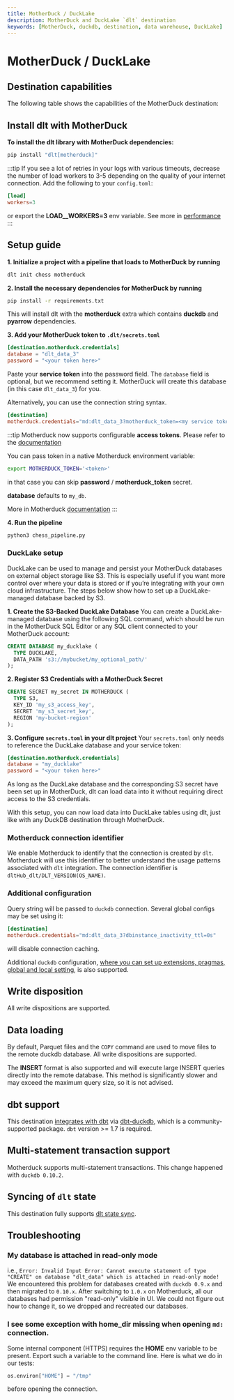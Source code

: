 ```yaml
---
title: MotherDuck / DuckLake
description: MotherDuck and DuckLake `dlt` destination
keywords: [MotherDuck, duckdb, destination, data warehouse, DuckLake]
---
```


# MotherDuck / DuckLake

## Destination capabilities

The following table shows the capabilities of the MotherDuck destination:

<!--@@@DLT_DESTINATION_CAPABILITIES motherduck-->

## Install dlt with MotherDuck

**To install the dlt library with MotherDuck dependencies:**

```sh
pip install "dlt[motherduck]"
```

:::tip
If you see a lot of retries in your logs with various timeouts, decrease the number of load workers to 3-5 depending on the quality of your internet connection. Add the following to your `config.toml`:

```toml
[load]
workers=3
```

or export the **LOAD\_\_WORKERS=3** env variable. See more in [performance](../../reference/performance.md)
:::

## Setup guide

**1. Initialize a project with a pipeline that loads to MotherDuck by running**

```sh
dlt init chess motherduck
```

**2. Install the necessary dependencies for MotherDuck by running**

```sh
pip install -r requirements.txt
```

This will install dlt with the **motherduck** extra which contains **duckdb** and **pyarrow** dependencies.

**3. Add your MotherDuck token to `.dlt/secrets.toml`**

```toml
[destination.motherduck.credentials]
database = "dlt_data_3"
password = "<your token here>"
```

Paste your **service token** into the password field. The `database` field is optional, but we recommend setting it. MotherDuck will create this database (in this case `dlt_data_3`) for you.

Alternatively, you can use the connection string syntax.

```toml
[destination]
motherduck.credentials="md:dlt_data_3?motherduck_token=<my service token>"
```

:::tip
Motherduck now supports configurable **access tokens**. Please refer to the [documentation](https://motherduck.com/docs/key-tasks/authenticating-to-motherduck/#authentication-using-an-access-token)

You can pass token in a native Motherduck environment variable:

```sh
export MOTHERDUCK_TOKEN='<token>'
```

in that case you can skip **password** / **motherduck_token** secret.

**database** defaults to `my_db`.

More in Motherduck [documentation](https://motherduck.com/docs/key-tasks/authenticating-and-connecting-to-motherduck/authenticating-to-motherduck/#storing-the-access-token-as-an-environment-variable)
:::

**4. Run the pipeline**

```sh
python3 chess_pipeline.py
```

### DuckLake setup
DuckLake can be used to manage and persist your MotherDuck databases on external object storage like S3. This is especially useful if you want more control over where your data is stored or if you’re integrating with your own cloud infrastructure.
The steps below show how to set up a DuckLake-managed database backed by S3.

**1. Create the S3-Backed DuckLake Database**
You can create a DuckLake-managed database using the following SQL command, which should be run in the MotherDuck SQL Editor or any SQL client connected to your MotherDuck account:

```sql
CREATE DATABASE my_ducklake (
  TYPE DUCKLAKE,
  DATA_PATH 's3://mybucket/my_optional_path/'
);
```

**2. Register S3 Credentials with a MotherDuck Secret**

```sql
CREATE SECRET my_secret IN MOTHERDUCK (
  TYPE S3,
  KEY_ID 'my_s3_access_key',
  SECRET 'my_s3_secret_key',
  REGION 'my-bucket-region'
);
```

**3. Configure `secrets.toml` in your dlt project**
Your `secrets.toml` only needs to reference the DuckLake database and your service token:

```toml
[destination.motherduck.credentials]
database = "my_ducklake"
password = "<your token here>"
```

As long as the DuckLake database and the corresponding S3 secret have been set up in MotherDuck, dlt can load data into it without requiring direct access to the S3 credentials.

With this setup, you can now load data into DuckLake tables using dlt, just like with any DuckDB destination through MotherDuck.

### Motherduck connection identifier

We enable Motherduck to identify that the connection is created by `dlt`. Motherduck will use this identifier to better understand the usage patterns
associated with `dlt` integration. The connection identifier is `dltHub_dlt/DLT_VERSION(OS_NAME)`.

### Additional configuration

Query string will be passed to `duckdb` connection. Several global configs may be set using it:

```toml
[destination]
motherduck.credentials="md:dlt_data_3?dbinstance_inactivity_ttl=0s"
```

will disable connection caching.

Additional `duckdb` configuration, [where you can set up extensions, pragmas, global and local setting](duckdb.md#additional-configuration), is also supported.

## Write disposition

All write dispositions are supported.

## Data loading

By default, Parquet files and the `COPY` command are used to move files to the remote duckdb database. All write dispositions are supported.

The **INSERT** format is also supported and will execute large INSERT queries directly into the remote database. This method is significantly slower and may exceed the maximum query size, so it is not advised.

## dbt support

This destination [integrates with dbt](../transformations/dbt/dbt.md) via [dbt-duckdb](https://github.com/jwills/dbt-duckdb), which is a community-supported package. `dbt` version >= 1.7 is required.

## Multi-statement transaction support

Motherduck supports multi-statement transactions. This change happened with `duckdb 0.10.2`.

## Syncing of `dlt` state

This destination fully supports [dlt state sync](../../general-usage/state#syncing-state-with-destination).

## Troubleshooting

### My database is attached in read-only mode

i.e., `Error: Invalid Input Error: Cannot execute statement of type "CREATE" on database "dlt_data" which is attached in read-only mode!`
We encountered this problem for databases created with `duckdb 0.9.x` and then migrated to `0.10.x`. After switching to `1.0.x` on Motherduck, all our databases had permission "read-only" visible in UI. We could not figure out how to change it, so we dropped and recreated our databases.

### I see some exception with home_dir missing when opening `md:` connection.

Some internal component (HTTPS) requires the **HOME** env variable to be present. Export such a variable to the command line. Here is what we do in our tests:

```py
os.environ["HOME"] = "/tmp"
```

before opening the connection.

<!--@@@DLT_TUBA motherduck-->

